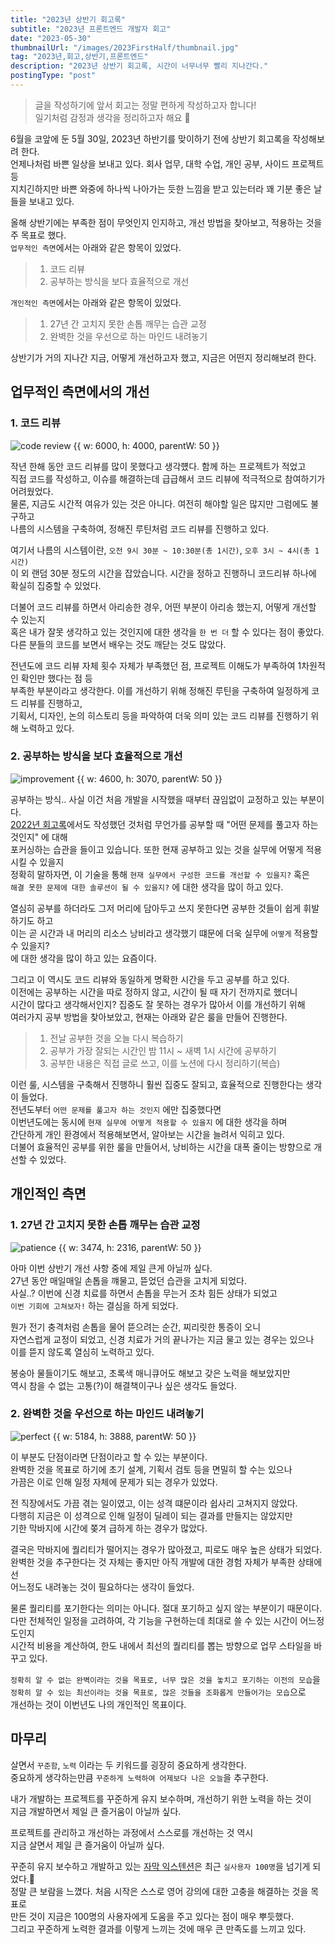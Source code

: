 ```yaml
---
title: "2023년 상반기 회고록"
subtitle: "2023년 프론트엔드 개발자 회고"
date: "2023-05-30"
thumbnailUrl: "/images/2023FirstHalf/thumbnail.jpg"
tag: "2023년,회고,상반기,프론트엔드"
description: "2023년 상반기 회고록, 시간이 너무너무 빨리 지나간다."
postingType: "post"
---
```


> 글을 작성하기에 앞서 회고는 정말 편하게 작성하고자 합니다! <br />
> 일기처럼 감정과 생각을 정리하고자 해요 🤗 <br />

6월을 코앞에 둔 5월 30일, 2023년 하반기를 맞이하기 전에 상반기 회고록을 작성해보려 한다.<br />
언제나처럼 바쁜 일상을 보내고 있다. 회사 업무, 대학 수업, 개인 공부, 사이드 프로젝트 등<br />
지치긴하지만 바쁜 와중에 하나씩 나아가는 듯한 느낌을 받고 있는터라 꽤 기분 좋은 날들을 보내고 있다.<br />

올해 상반기에는 부족한 점이 무엇인지 인지하고, 개선 방법을 찾아보고, 적용하는 것을 주 목표로 했다.<br />
`업무적인 측면`에서는 아래와 같은 항목이 있었다.<br />

> 1. 코드 리뷰
> 2. 공부하는 방식을 보다 효율적으로 개선

`개인적인 측면`에서는 아래와 같은 항목이 있었다.<br />

> 1. 27년 간 고치지 못한 손톱 깨무는 습관 교정
> 2. 완벽한 것을 우선으로 하는 마인드 내려놓기

상반기가 거의 지나간 지금, 어떻게 개선하고자 했고, 지금은 어떤지 정리해보려 한다.

## 업무적인 측면에서의 개선

### 1. 코드 리뷰

![code review {{ w: 6000, h: 4000, parentW: 50 }}](/images/2023FirstHalf/code-review.jpg)

작년 한해 동안 코드 리뷰를 많이 못했다고 생각헀다. 함께 하는 프로젝트가 적었고<br />
직접 코드를 작성하고, 이슈를 해결하는데 급급해서 코드 리뷰에 적극적으로 참여하기가 어려웠었다.<br />
물론, 지금도 시간적 여유가 있는 것은 아니다. 여전히 해야할 일은 많지만 그럼에도 불구하고<br />
나름의 시스템을 구축하여, 정해진 루틴처럼 코드 리뷰를 진행하고 있다.

여기서 나름의 시스템이란, `오전 9시 30분 ~ 10:30분(총 1시간)`, `오후 3시 ~ 4시(총 1시간)`<br />
이 외 랜덤 30분 정도의 시간을 잡았습니다. 시간을 정하고 진행하니 코드리뷰 하나에 확실히 집중할 수 있었다.<br />

더불어 코드 리뷰를 하면서 아리송한 경우, 어떤 부분이 아리송 했는지, 어떻게 개선할 수 있는지<br />
혹은 내가 잘못 생각하고 있는 것인지에 대한 생각을 `한 번 더` 할 수 있다는 점이 좋았다.<br />
다른 분들의 코드를 보면서 배우는 것도 깨닫는 것도 많았다.

전년도에 코드 리뷰 자체 횟수 자체가 부족했던 점, 프로젝트 이해도가 부족하여 1차원적인 확인만 했다는 점 등<br />
부족한 부분이라고 생각한다. 이를 개선하기 위해 정해진 루틴을 구축하여 일정하게 코드 리뷰를 진행하고,<br />
기획서, 디자인, 논의 히스토리 등을 파악하여 더욱 의미 있는 코드 리뷰를 진행하기 위해 노력하고 있다.

### 2. 공부하는 방식을 보다 효율적으로 개선

![improvement {{ w: 4600, h: 3070, parentW: 50 }}](/images/2023FirstHalf/improvement.jpg)

공부하는 방식.. 사실 이건 처음 개발을 시작했을 때부터 끊임없이 교정하고 있는 부분이다.<br />
[2022년 회고록](https://takhyun.dev/post/2022-year-retrospective)에서도 작성했던 것처럼 무언가를 공부할 때 "어떤 문제를 풀고자 하는 것인지" 에 대해<br />
포커싱하는 습관을 들이고 있습니다. 또한 현재 공부하고 있는 것을 실무에 어떻게 적용시킬 수 있을지<br />
정확히 말하자면, 이 기술을 통해 `현재 실무에서 구성한 코드를 개선할 수 있을지?` 혹은<br />
`해결 못한 문제에 대한 솔루션이 될 수 있을지?` 에 대한 생각을 많이 하고 있다.

열심히 공부를 하더라도 그저 머리에 담아두고 쓰지 못한다면 공부한 것들이 쉽게 휘발하기도 하고<br />
이는 곧 시간과 내 머리의 리소스 낭비라고 생각했기 떄문에 더욱 실무에 `어떻게` 적용할 수 있을지?<br />
에 대한 생각을 많이 하고 있는 요즘이다.

그리고 이 역시도 코드 리뷰와 동일하게 명확한 시간을 두고 공부를 하고 있다.<br />
이전에는 공부하는 시간을 따로 정하지 않고, 시간이 될 때 자기 전까지로 했더니<br />
시간이 많다고 생각해서인지? 집중도 잘 못하는 경우가 많아서 이를 개선하기 위해<br />
여러가지 공부 방법을 찾아보았고, 현재는 아래와 같은 룰을 만들어 진행한다.

> 1. 전날 공부한 것을 오늘 다시 복습하기
> 2. 공부가 가장 잘되는 시간인 밤 11시 ~ 새벽 1시 시간에 공부하기
> 3. 공부한 내용은 직접 글로 쓰고, 이를 노션에 다시 정리하기(복습)

이런 룰, 시스템을 구축해서 진행하니 훨씬 집중도 잘되고, 효율적으로 진행한다는 생각이 들었다.<br />
전년도부터 `어떤 문제를 풀고자 하는 것인지` 에만 집중했다면<br />
이번년도에는 동시에 `현재 실무에 어떻게 적용할 수 있을지` 에 대한 생각을 하며<br />
간단하게 개인 환경에서 적용해보면서, 알아보는 시간을 늘려서 익히고 있다.<br />
더불어 효율적인 공부를 위한 룰을 만들어서, 낭비하는 시간을 대폭 줄이는 방향으로 개선할 수 있었다.

## 개인적인 측면

### 1. 27년 간 고치지 못한 손톱 깨무는 습관 교정

![patience {{ w: 3474, h: 2316, parentW: 50 }}](/images/2023FirstHalf/patience.jpg)

아마 이번 상반기 개선 사항 중에 제일 큰게 아닐까 싶다.<br />
27년 동안 매일매일 손톱을 꺠물고, 뜯었던 습관을 고치게 되었다.<br />
사실..? 이번에 신경 치료를 하면서 손톱을 무는거 조차 힘든 상태가 되었고<br />
`이번 기회에 고쳐보자!` 하는 결심을 하게 되었다.

뭔가 전기 충격처럼 손톱을 물어 뜯으려는 순간, 찌리릿한 통증이 오니<br />
자연스럽게 교정이 되었고, 신경 치료가 거의 끝나가는 지금 물고 있는 경우는 있으나<br />
이를 뜯지 않도록 열심히 노력하고 있다.

봉숭아 물들이기도 해보고, 초록색 매니큐어도 해보고 갖은 노력을 해보았지만<br />
역시 참을 수 없는 고통(?)이 해결책이구나 싶은 생각도 들었다.

### 2. 완벽한 것을 우선으로 하는 마인드 내려놓기

![perfect {{ w: 5184, h: 3888, parentW: 50 }}](/images/2023FirstHalf/perfect.jpg)

이 부분도 단점이라면 단점이라고 할 수 있는 부분이다.<br />
완벽한 것을 목표로 하기에 초기 설계, 기획서 검토 등을 면밀히 할 수는 있으나<br />
가끔은 이로 인해 일정 자체에 문제가 되는 경우가 있었다.

전 직장에서도 가끔 겪는 일이였고, 이는 성격 떄문이라 쉽사리 고쳐지지 않았다.<br />
다행히 지금은 이 성격으로 인해 일정이 딜레이 되는 결과를 만들지는 않았지만<br />
기한 막바지에 시간에 쫒겨 급하게 하는 경우가 많았다.

결국은 막바지에 퀄리티가 떨어지는 경우가 많아졌고, 피로도 매우 높은 상태가 되었다.<br />
완벽한 것을 추구한다는 것 자체는 좋지만 아직 개발에 대한 경험 자체가 부족한 상태에선<br />
어느정도 내려놓는 것이 필요하다는 생각이 들었다.

물론 퀄리티를 포기한다는 의미는 아니다. 절대 포기하고 싶지 않는 부분이기 때문이다.<br />
다만 전체적인 일정을 고려하여, 각 기능을 구현하는데 최대로 쓸 수 있는 시간이 어느정도인지<br />
시간적 비용을 계산하여, 한도 내에서 최선의 퀄리티를 뽑는 방향으로 업무 스타일을 바꾸고 있다.

`정확히 알 수 없는 완벽이라는 것을 목표로, 너무 많은 것을 놓치고 포기하는 이전의 모습`을<br />
`정확히 알 수 있는 최선이라는 것을 목표로, 많은 것들을 조화롭게 만들어가는 모습`으로<br />
개선하는 것이 이번년도 나의 개인적인 목표이다.

## 마무리

살면서 `꾸준함`, `노력` 이라는 두 키워드를 굉장히 중요하게 생각한다.<br />
중요하게 생각하는만큼 `꾸준하게 노력하여 어제보다 나은 오늘`을 추구한다.<br />

내가 개발하는 프로젝트를 꾸준하게 유지 보수하며, 개선하기 위한 노력을 하는 것이<br />
지금 개발하면서 제일 큰 즐거움이 아닐까 싶다.

프로젝트를 관리하고 개선하는 과정에서 스스로를 개선하는 것 역시<br />
지금 살면서 제일 큰 즐거움이 아닐까 싶다.

꾸준히 유지 보수하고 개발하고 있는 [자막 익스텐션](https://chrome.google.com/webstore/detail/closed-caption-dual-subti/pjfhdffkbjfneojiamjnooaagomkimde?hl=ko&authuser=0)은 최근 `실사용자 100명`을 넘기게 되었다.🎉<br />
정말 큰 보람을 느꼈다. 처음 시작은 스스로 영어 강의에 대한 고충을 해결하는 것을 목표로<br />
만든 것이 지금은 100명의 사용자에게 도움을 주고 있다는 점이 매우 뿌듯했다.<br />
그리고 꾸준하게 노력한 결과를 이렇게 느끼는 것에 매우 큰 만족도를 느끼고 있다.
